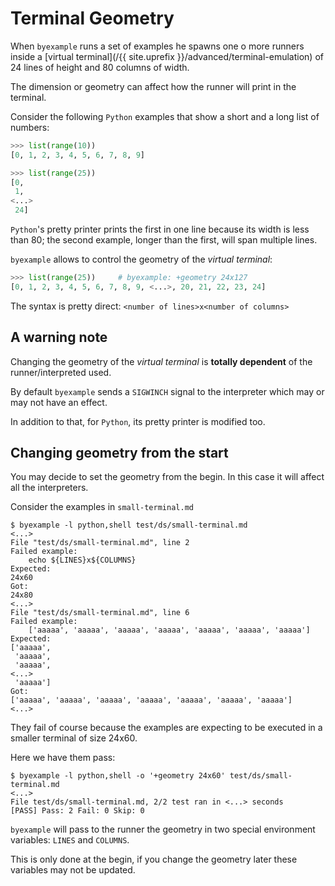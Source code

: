 <!--
Check that we have byexample installed first
$ hash byexample                                    # byexample: +fail-fast

$ alias byexample=byexample\ --pretty\ none

--
-->

# Terminal Geometry

When ``byexample`` runs a set of examples he spawns one o more runners
inside a [virtual terminal](/{{ site.uprefix }}/advanced/terminal-emulation)
of 24 lines of height and 80 columns of width.

The dimension or geometry can affect how the runner will print in the
terminal.

Consider the following ``Python`` examples that show a short and a long
list of numbers:

```python
>>> list(range(10))
[0, 1, 2, 3, 4, 5, 6, 7, 8, 9]

>>> list(range(25))
[0,
 1,
<...>
 24]
```

``Python``'s pretty printer prints the first in one line because its width is
less than 80; the second example, longer than the first, will span multiple
lines.

``byexample`` allows to control the geometry of the *virtual terminal*:

```python
>>> list(range(25))     # byexample: +geometry 24x127
[0, 1, 2, 3, 4, 5, 6, 7, 8, 9, <...>, 20, 21, 22, 23, 24]
```

The syntax is pretty direct: ``<number of lines>x<number of columns>``

## A warning note

Changing the geometry of the *virtual terminal* is **totally dependent**
of the runner/interpreted used.

By default ``byexample`` sends a ``SIGWINCH`` signal to the interpreter
which may or may not have an effect.

In addition to that, for ``Python``, its pretty printer is modified too.

<!--

Hide these examples/tests from the user: they don't add too much
value but they are here because is a simple way that a change
in the geometry doesn't break anything even if the interpreter
decide to ignore the change.

Python:
>>> 1 + 2   # byexample: +geometry 24x60
3

Shell:
$ echo 1    # byexample: +geometry 24x60
1

Ruby:
>> 1 + 2    # byexample: +geometry 24x60
=> 3

C++:
?: 1 + 2      // byexample: +geometry 24x60
(int) 3

PHP
php> echo 1 + 2;      // byexample: +geometry 24x60
3

Javascript:
> 1 + 2    // byexample: +geometry 24x60
3

GDB:
(gdb) help help  # byexample: +geometry 24x60
Print list of commands.
-->

## Changing geometry from the start

You may decide to set the geometry from the begin. In this
case it will affect all the interpreters.

Consider the examples in ``small-terminal.md``

```shell
$ byexample -l python,shell test/ds/small-terminal.md
<...>
File "test/ds/small-terminal.md", line 2
Failed example:
    echo ${LINES}x${COLUMNS}
Expected:
24x60
Got:
24x80
<...>
File "test/ds/small-terminal.md", line 6
Failed example:
    ['aaaaa', 'aaaaa', 'aaaaa', 'aaaaa', 'aaaaa', 'aaaaa', 'aaaaa']
Expected:
['aaaaa',
 'aaaaa',
 'aaaaa',
<...>
 'aaaaa']
Got:
['aaaaa', 'aaaaa', 'aaaaa', 'aaaaa', 'aaaaa', 'aaaaa', 'aaaaa']
<...>
```

They fail of course because the examples are expecting to be executed
in a smaller terminal of size 24x60.

Here we have them pass:

```shell
$ byexample -l python,shell -o '+geometry 24x60' test/ds/small-terminal.md
<...>
File test/ds/small-terminal.md, 2/2 test ran in <...> seconds
[PASS] Pass: 2 Fail: 0 Skip: 0
```

``byexample`` will pass to the runner the geometry in two special environment
variables: ``LINES`` and ``COLUMNS``.

This is only done at the begin, if you change the geometry later these
variables may not be updated.


